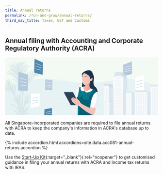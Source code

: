 ```yaml
---
title: Annual returns
permalink: /run-and-grow/annual-returns/
third_nav_title: Taxes, GST and Customs
---
```


## Annual filing with Accounting and Corporate Regulatory Authority (ACRA)

![Annual Returns](/images/grow/RunandGrow_AnnualReturns.jpg)

All Singapore-incorporated companies are required to file annual returns with ACRA to keep the company's information in ACRA's database up to date.

{% include accordion.html accordions=site.data.acc081-annual-returns.accordion %}

Use the [Start-Up Kit](https://www.iras.gov.sg/irashome/Businesses/Companies/Learning-the-basics-of-Corporate-Income-Tax/New-Company-Start-Up-Kit/){:target="\_blank"}{:rel="noopener"} to get customised guidance in filing your annual returns with ACRA and income tax returns with IRAS.

<script src="/jquery/jquery.min.js"></script>
<script src="/jquery/bp-menu-new-tab.js"></script>
